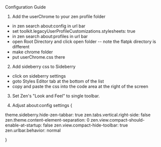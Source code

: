 Configuration Guide

1. Add the userChrome to your zen profile folder 
- in zen search about:config in url bar
- set toolkit.legacyUserProfileCustomizations.stylesheets: true
- in zen search about:profiles in url bar
- open Root Directory and click open folder
-- note the flatpk directory is different
- make chrome folder
- put userChrome.css there

2. Add sideberry css to Sideberry 
- click on sideberry settings
- goto Styles Editor tab at the bottom of the list
- copy and paste the css into the code area at the right of the screen

3. Set Zen's "Look and Feel" to single toolbar. 

4. Adjust about:config settings {

theme.sideberry.hide-zen-tabbar: true
zen.tabs.vertical.right-side: false
zen.theme.content-element-separation: 0
zen.view.compact-should-enable-at-startup: false
zen.view.compact-hide-toolbar: true
zen.urlbar.behavior: normal

}



